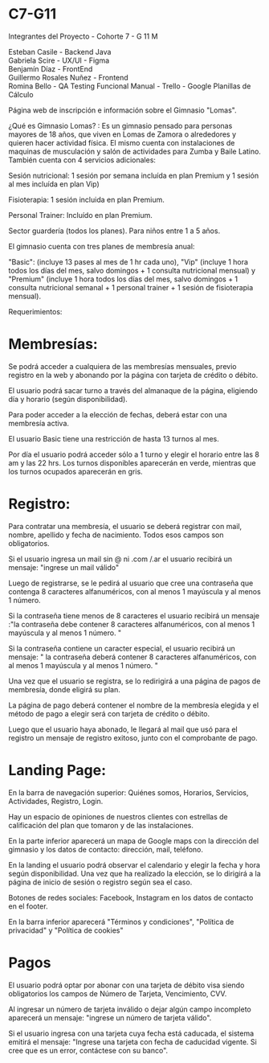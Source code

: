 # C7-G11

Integrantes del Proyecto - Cohorte 7 - G 11 M

Esteban Casile - Backend Java  
Gabriela Scire - UX/UI - Figma  
Benjamín Díaz - FrontEnd   
Guillermo Rosales Nuñez - Frontend  
Romina Bello - QA Testing Funcional Manual - Trello - Google Planillas de Cálculo  



Página web de inscripción e información sobre el Gimnasio "Lomas". 

¿Qué es Gimnasio Lomas? :
Es un gimnasio pensado para personas mayores de 18 años, que viven en Lomas de Zamora o alrededores y quieren hacer actividad física. El mismo cuenta con instalaciones de maquinas de musculación y salón de actividades para Zumba y Baile Latino. También cuenta con 4 servicios adicionales: 

Sesión nutricional: 1 sesión por semana incluída en plan Premium y 1 sesión al mes incluída en plan Vip)

Fisioterapia: 1 sesión incluida en plan Premium.

Personal Trainer: Incluído en plan Premium.

Sector guardería (todos los planes). Para niños entre 1 a 5 años. 

El gimnasio cuenta con tres planes de membresía anual: 

"Basic": (incluye 13 pases al mes de 1 hr cada uno), 
"Vip" (incluye 1 hora todos los días del mes, salvo domingos + 1 consulta nutricional mensual) y 
"Premium" (incluye 1 hora todos los días del mes, salvo domingos + 1 consulta nutricional semanal + 1 personal trainer + 1 sesión de fisioterapia mensual). 

Requerimientos:


# Membresías: 

Se podrá acceder a cualquiera de las membresías mensuales, previo registro en la web y abonando por la página con tarjeta de crédito o débito. 

El usuario podrá sacar turno a través del almanaque de la página, eligiendo día y horario (según disponibilidad). 

Para poder acceder a la elección de fechas, deberá estar con una membresía activa. 

El usuario Basic tiene una restricción de hasta 13 turnos al mes. 

Por día el usuario podrá acceder sólo a 1 turno y elegir el horario entre las 8 am y las 22 hrs.  Los turnos disponibles aparecerán en verde, mientras que los turnos ocupados aparecerán en gris. 


# Registro: 

Para contratar una membresía, el usuario se deberá registrar con mail,  nombre, apellido y fecha de nacimiento. Todos esos campos son obligatorios.

Si el usuario ingresa un mail sin @ ni .com /.ar  el usuario recibirá un mensaje: "ingrese un mail válido"

Luego de registrarse, se le pedirá al usuario que cree una contraseña que contenga 8 caracteres alfanuméricos, con al menos 1 mayúscula y al menos 1 número. 

Si la contraseña tiene menos de 8 caracteres el usuario recibirá un mensaje :"la contraseña debe contener  8 caracteres alfanuméricos, con al menos 1 mayúscula y al menos 1 número. "

Si la contraseña contiene un caracter especial, el usuario recibirá un mensaje: " la contraseña deberá contener 8 caracteres alfanuméricos, con al menos 1 mayúscula y al menos 1 número. "

Una vez que el usuario se registra, se lo redirigirá a una página de pagos de membresía, donde eligirá su plan.  

La página de pago deberá contener el nombre de la membresía elegida y el método de pago a elegir será con tarjeta de crédito o débito.

Luego que el usuario haya abonado, le llegará al mail que usó para el registro un mensaje de registro exitoso, junto con el comprobante de pago.

# Landing Page:

En la barra de navegación superior: Quiénes somos, Horarios, Servicios, Actividades, Registro, Login. 

Hay un espacio de opiniones de nuestros clientes con estrellas de calificación del plan que tomaron y de las instalaciones. 

En la parte inferior aparecerá un mapa de Google maps con la dirección del gimnasio y los datos de contacto: dirección, mail, teléfono. 

En la landing el usuario podrá observar el calendario y elegir la fecha y hora según disponibilidad. Una vez que ha realizado la elección, se lo dirigirá a la página de inicio de sesión o registro según sea el caso. 

Botones de redes sociales: Facebook, Instagram en los datos de contacto en el footer. 


En la barra inferior aparecerá "Términos y condiciones", "Política de privacidad" y "Política de cookies"

# Pagos

El usuario podrá optar por abonar con una tarjeta de débito visa siendo obligatorios los campos de Número de Tarjeta, Vencimiento, CVV. 

Al ingresar un número de tarjeta inválido o dejar algún campo incompleto aparecerá un mensaje: "ingrese un número de tarjeta válido".

Si el usuario ingresa con una tarjeta cuya fecha está caducada, el sistema emitirá el mensaje: "Ingrese una tarjeta con fecha de caducidad vigente. Si cree que es un error, contáctese con su banco". 
